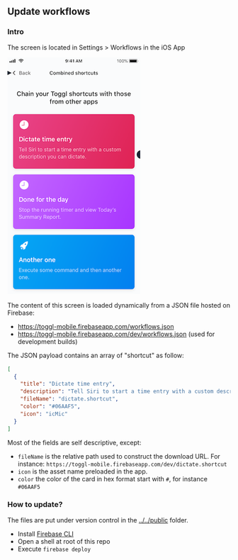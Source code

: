 ## Update workflows

### Intro

The screen is located in Settings > Workflows in the iOS App

![Workflow Screen](./workflow-screen.png)

The content of this screen is loaded dynamically from a JSON file hosted on Firebase:

- https://toggl-mobile.firebaseapp.com/workflows.json
- https://toggl-mobile.firebaseapp.com/dev/workflows.json (used for development builds)

The JSON payload contains an array of "shortcut" as follow:

```json
[
  {
    "title": "Dictate time entry",
    "description": "Tell Siri to start a time entry with a custom description you can dictate.",
    "fileName": "dictate.shortcut",
    "color": "#06AAF5",
    "icon": "icMic"
  }
]
```

Most of the fields are self descriptive, except:

- `fileName` is the relative path used to construct the download URL. For instance: `https://toggl-mobile.firebaseapp.com/dev/dictate.shortcut`
- `icon` is the asset name preloaded in the app.
- `color` the color of the card in hex format start with `#`, for instance `#06AAF5`

### How to update?

The files are put under version control in the [../../public](../../public) folder.

- Install [Firebase CLI](https://firebase.google.com/docs/cli)
- Open a shell at root of this repo
- Execute `firebase deploy`
